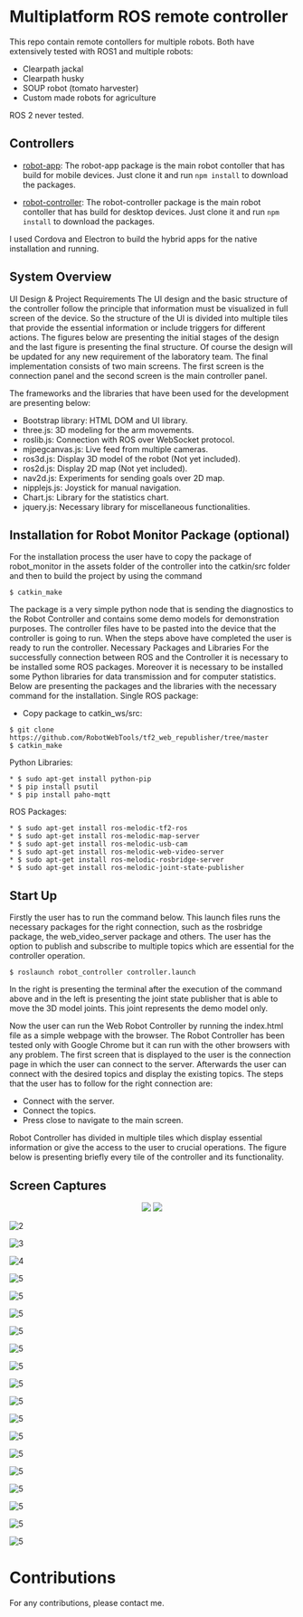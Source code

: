 # Multiplatform ROS remote controller

This repo contain remote contollers for multiple robots. Both have extensively tested with ROS1 and multiple robots:

* Clearpath jackal
* Clearpath husky
* SOUP robot (tomato harvester)
* Custom made robots for agriculture

ROS 2 never tested.

## Controllers

* [robot-app](https://github.com/georgealexakis/multiplatform_ros_remote_controller/tree/main/robot-app): The robot-app package is the main robot contoller that has build for mobile devices. Just clone it and run  `npm install` to download the packages.

* [robot-controller](https://github.com/georgealexakis/multiplatform_ros_remote_controller/tree/main/robot-controller): The robot-controller package is the main robot contoller that has build for desktop devices. Just clone it and run  `npm install` to download the packages.

I used Cordova and Electron to build the hybrid apps for the native installation and running.

## System Overview

UI Design & Project Requirements 
The UI design and the basic structure of the controller follow the principle that information must be 
visualized in full screen of the device. So the structure of the UI is divided into multiple tiles that provide 
the essential information or include triggers for different actions. The figures below are presenting the 
initial stages of the design and the last figure is presenting the final structure. Of course the design will 
be updated for any new requirement of the laboratory team. The final implementation consists of two 
main screens. The first screen is the connection panel and the second screen is the main controller 
panel.

The frameworks and the libraries that have been used for the development are presenting below: 
* Bootstrap library: HTML DOM and UI library. 
* three.js: 3D modeling for the arm movements. 
* roslib.js: Connection with ROS over WebSocket protocol. 
* mjpegcanvas.js: Live feed from multiple cameras. 
* ros3d.js: Display 3D model of the robot (Not yet included). 
* ros2d.js: Display 2D map (Not yet included). 
* nav2d.js: Experiments for sending goals over 2D map. 
* nipplejs.js: Joystick for manual navigation. 
* Chart.js: Library for the statistics chart. 
* jquery.js: Necessary library for miscellaneous functionalities.

## Installation for Robot Monitor Package (optional)

For the installation process the user have to copy the package of robot_monitor in the assets folder of 
the controller into the catkin/src folder and then to build the project by using the command 

`$ catkin_make`

The package is a very simple python node that is sending the diagnostics to the Robot Controller and 
contains some demo models for demonstration purposes. The controller files have to be pasted into the 
device that the controller is going to run. When the steps above have completed the user is ready to run 
the controller. 
Necessary Packages and Libraries 
For the successfully connection between ROS and the Controller it is necessary to be installed some ROS 
packages. Moreover it is necessary to be installed some Python libraries for data transmission and for 
computer statistics. Below are presenting the packages and the libraries with the necessary command 
for the installation. 
Single ROS package: 

* Copy package to catkin_ws/src: 
```
$ git clone https://github.com/RobotWebTools/tf2_web_republisher/tree/master
$ catkin_make
```

Python Libraries: 
```
* $ sudo apt-get install python-pip 
* $ pip install psutil 
* $ pip install paho-mqtt 
```

ROS Packages:
```
* $ sudo apt-get install ros-melodic-tf2-ros 
* $ sudo apt-get install ros-melodic-map-server 
* $ sudo apt-get install ros-melodic-usb-cam 
* $ sudo apt-get install ros-melodic-web-video-server 
* $ sudo apt-get install ros-melodic-rosbridge-server 
* $ sudo apt-get install ros-melodic-joint-state-publisher 
```

## Start Up 

Firstly the user has to run the command below. This launch files runs the necessary packages for the 
right connection, such as the rosbridge package, the web_video_server package and others. The user 
has the option to publish and subscribe to multiple topics which are essential for the controller 
operation.

`$ roslaunch robot_controller controller.launch`

In the right is presenting the terminal after the execution of the command above and in the left is 
presenting the joint state publisher that is able to move the 3D model joints. This joint represents the 
demo model only.

Now the user can run the Web Robot Controller by running the index.html file as a simple webpage with 
the browser. The Robot Controller has been tested only with Google Chrome but it can run with the 
other browsers with any problem. The first screen that is displayed to the user is the connection page in 
which the user can connect to the server. Afterwards the user can connect with the desired topics and 
display the existing topics. The steps that the user has to follow for the right connection are: 
* Connect with the server. 
* Connect the topics. 
* Press close to navigate to the main screen.

Robot Controller has divided in multiple tiles which display essential information or give the access to 
the user to crucial operations. The figure below is presenting briefly every tile of the controller and its 
functionality.

## Screen Captures

<p align="center">
  <img src="screen-captures/controller/1.png">

  <img src="screen-captures/controller/2.png">
</p>



![2](screen-captures/controller/2.png)

![3](screen-captures/controller/3.png)

![4](screen-captures/controller/4.png)

![5](screen-captures/controller/5.png)

![5](screen-captures/controller/6.png)

![5](screen-captures/controller/7.png)

![5](screen-captures/controller/8.png)

![5](screen-captures/controller/9.png)

![5](screen-captures/controller/10.png)

![5](screen-captures/controller/11.png)

![5](screen-captures/controller/12.png)

![5](screen-captures/controller/13.png)

![5](screen-captures/controller/14.png)

![5](screen-captures/controller/15.png)

![5](screen-captures/controller/16.png)

![5](screen-captures/controller/17.png)

![5](screen-captures/controller/18.png)

![5](screen-captures/controller/19.png)

![5](screen-captures/controller/20.png)

# Contributions

For any contributions, please contact me.